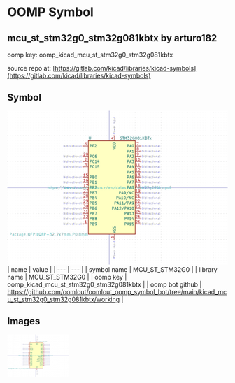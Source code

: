 # OOMP Symbol  
## mcu_st_stm32g0_stm32g081kbtx  by arturo182  
  
oomp key: oomp_kicad_mcu_st_stm32g0_stm32g081kbtx  
  
source repo at: [https://gitlab.com/kicad/libraries/kicad-symbols](https://gitlab.com/kicad/libraries/kicad-symbols)  
## Symbol  
  
[![working.png](working_600.png)](working.png)  
| name | value | 
| --- | --- | 
| symbol name | MCU_ST_STM32G0 | 
| library name | MCU_ST_STM32G0 | 
| oomp key | oomp_kicad_mcu_st_stm32g0_stm32g081kbtx | 
| oomp bot github | https://github.com/oomlout/oomlout_oomp_symbol_bot/tree/main/kicad_mcu_st_stm32g0_stm32g081kbtx/working | 
## Images  
  
[![working.png](working_140.png)](working.png)  
